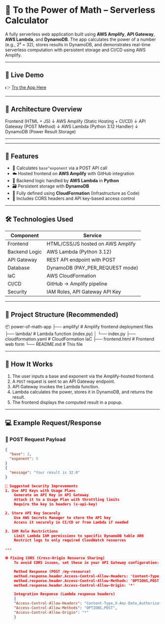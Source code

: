 # 🔢 To the Power of Math – Serverless Calculator

A fully serverless web application built using **AWS Amplify**, **API Gateway**, **AWS Lambda**, and **DynamoDB**. The app calculates the power of a number (e.g., 2⁵ = 32), stores results in DynamoDB, and demonstrates real-time serverless computation with persistent storage and CI/CD using AWS Amplify.

---

## 🚀 Live Demo

👉 [Try the App Here](https://master.d2ty8p248jwx1e.amplifyapp.com/)  

---

## 📐 Architecture Overview

Frontend (HTML + JS)
↓
AWS Amplify (Static Hosting + CI/CD)
↓
API Gateway (POST Method)
↓
AWS Lambda (Python 3.12 Handler)
↓
DynamoDB (Power Result Storage)

---


---

## 🧠 Features

- 🧮 Calculates `base^exponent` via a POST API call
- ☁️ Hosted frontend on **AWS Amplify** with GitHub integration
- 🧠 Backend logic handled by **AWS Lambda** in **Python**
- 🗃️ Persistent storage with **DynamoDB**
- 🔧 Fully defined using **CloudFormation** (Infrastructure as Code)
- 🔐 Includes CORS headers and API key-based access control

---

## 🛠️ Technologies Used

| Component     | Service             |
|---------------|---------------------|
| Frontend      | HTML/CSS/JS hosted on AWS Amplify |
| Backend Logic | AWS Lambda (Python 3.12) |
| API Gateway   | REST API endpoint with POST |
| Database      | DynamoDB (PAY_PER_REQUEST mode) |
| IaC           | AWS CloudFormation |
| CI/CD         | GitHub → Amplify pipeline |
| Security      | IAM Roles, API Gateway API Key |

---

## 📂 Project Structure (Recommended)

📦 power-of-math-app
├── amplify/ # Amplify frontend deployment files
├── lambda/ # Lambda function (index.py)
│ └── index.py
├── cloudformation.yaml # CloudFormation IaC
├── frontend.html # Frontend web form
└── README.md # This file


---

## 📄 How It Works

1. The user inputs a base and exponent via the Amplify-hosted frontend.
2. A `POST` request is sent to an API Gateway endpoint.
3. API Gateway invokes the Lambda function.
4. Lambda calculates the power, stores it in DynamoDB, and returns the result.
5. The frontend displays the computed result in a popup.

---

## 💻 Example Request/Response

### 🔁 POST Request Payload
```json
{
  "base": 2,
  "exponent": 5
}
{
  "message": "Your result is 32.0"
}

🔐 Suggested Security Improvements
1. Use API Keys with Usage Plans 
    Generate an API Key in API Gateway
    Attach it to a Usage Plan with throttling limits
    Require the key in headers (x-api-key)

2. Store API Key Securely
    Use AWS Secrets Manager to store the API key
    Access it securely in CI/CD or from Lambda if needed

3. IAM Role Restrictions
    Limit Lambda IAM permissions to specific DynamoDB table ARN
    Restrict logs to only required CloudWatch resources

---

🌐 Fixing CORS (Cross-Origin Resource Sharing)
    To avoid CORS issues, set these in your API Gateway configuration:

    Method Response (POST /my-resource)
    method.response.header.Access-Control-Allow-Headers: 'Content-Type,X-Amz-Date,Authorization,X-Api-Key,X-Amz-Security-Token'
    method.response.header.Access-Control-Allow-Methods: 'OPTIONS,POST'
    method.response.header.Access-Control-Allow-Origin: '*'

    Integration Response (Lambda response headers)
    {
    "Access-Control-Allow-Headers": "Content-Type,X-Amz-Date,Authorization,X-Api-Key,X-Amz-Security-Token",
    "Access-Control-Allow-Methods": "OPTIONS,POST",
    "Access-Control-Allow-Origin": "*"
    }








